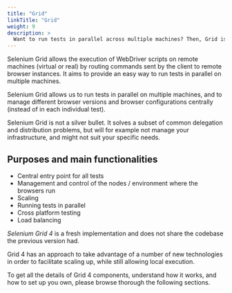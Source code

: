 ```yaml
---
title: "Grid"
linkTitle: "Grid"
weight: 9
description: >
  Want to run tests in parallel across multiple machines? Then, Grid is for you.
---
```


Selenium Grid allows the execution of WebDriver scripts on remote machines (virtual
or real) by routing commands sent by the client to remote browser instances.
It aims to provide an easy way to run tests in parallel on multiple machines.

Selenium Grid allows us to run tests in parallel on multiple machines,
and to manage different browser versions and browser configurations centrally
(instead of in each individual test).

Selenium Grid is not a silver bullet.
It solves a subset of common delegation and distribution problems,
but will for example not manage your infrastructure,
and might not suit your specific needs.

## Purposes and main functionalities

* Central entry point for all tests
* Management and control of the nodes / environment where the browsers run
* Scaling
* Running tests in parallel
* Cross platform testing
* Load balancing

_Selenium Grid 4_ is a fresh implementation and does not share the codebase
the previous version had.

Grid 4 has an approach to take advantage of a number of new technologies in order 
to facilitate scaling up, while still allowing local execution.

To get all the details of Grid 4 components, understand how it works, and how to set
up you own, please browse thorough the following sections.